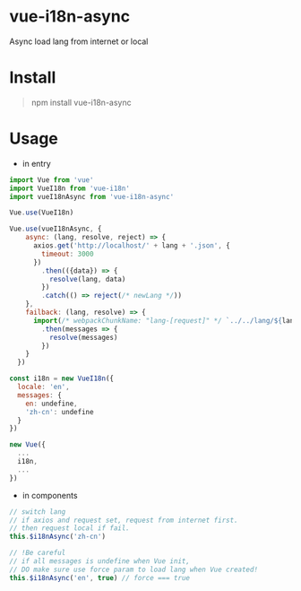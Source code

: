 # vue-i18n-async
Async load lang from internet or local

# Install
> npm install vue-i18n-async

# Usage
- in entry
```javascript
import Vue from 'vue'
import VueI18n from 'vue-i18n'
import vueI18nAsync from 'vue-i18n-async'

Vue.use(VueI18n)

Vue.use(vueI18nAsync, {
    async: (lang, resolve, reject) => {
      axios.get('http://localhost/' + lang + '.json', {
        timeout: 3000
      })
        .then(({data}) => {
          resolve(lang, data)
        })
        .catch(() => reject(/* newLang */))
    },
    failback: (lang, resolve) => {
      import(/* webpackChunkName: "lang-[request]" */ `../../lang/${lang}.json`)
        .then(messages => {
          resolve(messages)
        })
    }
  })

const i18n = new VueI18n({
  locale: 'en',
  messages: {
    en: undefine,
    'zh-cn': undefine
  }
})

new Vue({
  ...
  i18n,
  ...
})
```
- in components
```javascript
// switch lang
// if axios and request set, request from internet first.
// then request local if fail.
this.$i18nAsync('zh-cn')
```

```javascript
// !Be careful
// if all messages is undefine when Vue init,
// DO make sure use force param to load lang when Vue created!
this.$i18nAsync('en', true) // force === true
```
